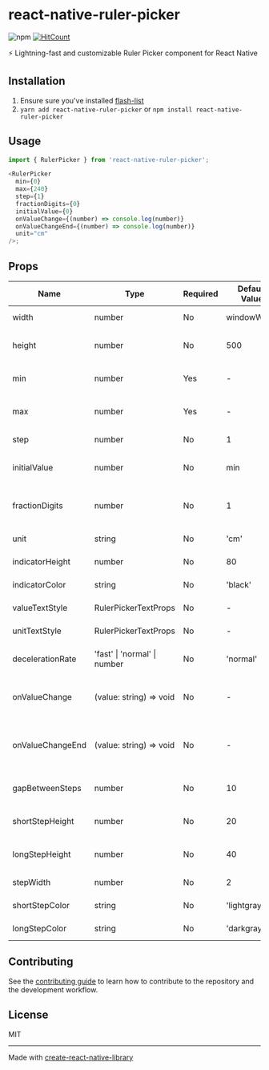 # react-native-ruler-picker

![npm](https://img.shields.io/npm/dm/react-native-ruler-picker) [![HitCount](https://img.shields.io/endpoint?url=https%3A%2F%2Fhits.dwyl.com%2Frnheroes%2Freact-native-ruler-picker.json%3Fcolor%3Dblue&show=unique)](http://hits.dwyl.com/rnheroes/react-native-ruler-picker)

⚡ Lightning-fast and customizable Ruler Picker component for React Native

## Installation

1. Ensure sure you've installed [flash-list](https://github.com/Shopify/flash-list)
2. `yarn add react-native-ruler-picker` or `npm install react-native-ruler-picker`

## Usage

```js
import { RulerPicker } from 'react-native-ruler-picker';

<RulerPicker
  min={0}
  max={240}
  step={1}
  fractionDigits={0}
  initialValue={0}
  onValueChange={(number) => console.log(number)}
  onValueChangeEnd={(number) => console.log(number)}
  unit="cm"
/>;
```

## Props

| Name             | Type                         | Required | Default Value | Description                              |
| ---------------- | ---------------------------- | -------- | ------------- | ---------------------------------------- |
| width            | number                       | No       | windowWidth   | Width of the ruler picker                |
| height           | number                       | No       | 500           | Height of the ruler picker               |
| min              | number                       | Yes      | -             | Minimum value of the ruler picker        |
| max              | number                       | Yes      | -             | Maximum value of the ruler picker        |
| step             | number                       | No       | 1             | Step of the ruler picker                 |
| initialValue     | number                       | No       | min           | Initial value of the ruler picker        |
| fractionDigits   | number                       | No       | 1             | Number of digits after the decimal point |
| unit             | string                       | No       | 'cm'          | Unit of the ruler picker                 |
| indicatorHeight  | number                       | No       | 80            | Height of the indicator                  |
| indicatorColor   | string                       | No       | 'black'       | Color of the center line                 |
| valueTextStyle   | RulerPickerTextProps         | No       | -             | Text style of the value                  |
| unitTextStyle    | RulerPickerTextProps         | No       | -             | Text style of the unit                   |
| decelerationRate | 'fast' \| 'normal' \| number | No       | 'normal'      | Deceleration rate of the ruler picker    |
| onValueChange    | (value: string) => void      | No       | -             | Callback when the value changes          |
| onValueChangeEnd | (value: string) => void      | No       | -             | Callback when the value changes end      |
| gapBetweenSteps  | number                       | No       | 10            | Gap between steps                        |
| shortStepHeight  | number                       | No       | 20            | Height of the short step                 |
| longStepHeight   | number                       | No       | 40            | Height of the long step                  |
| stepWidth        | number                       | No       | 2             | Width of the steps                       |
| shortStepColor   | string                       | No       | 'lightgray'   | Color of the short steps                 |
| longStepColor    | string                       | No       | 'darkgray'    | Color of the long steps                  |

## Contributing

See the [contributing guide](CONTRIBUTING.md) to learn how to contribute to the repository and the development workflow.

## License

MIT

---

Made with [create-react-native-library](https://github.com/callstack/react-native-builder-bob)
